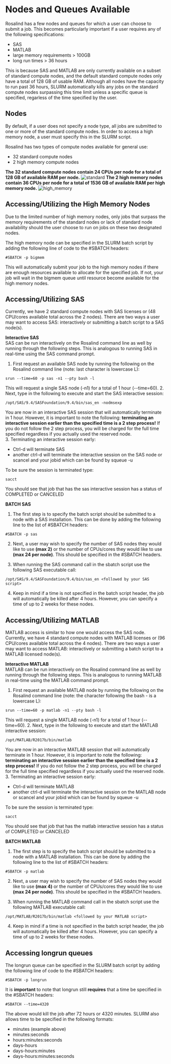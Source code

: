 # Nodes and Queues Available
Rosalind has a few nodes and queues for which a user can choose to submit a job.  This becomes particularly important if a user requires any of the following specifications:
  * SAS
  * MATLAB
  * large memory requirements > 100GB
  * long run times > 36 hours  

This is because SAS and MATLAB are only currently available on a subset of standard compute nodes, and the default standard compute nodes only have a total of 128 GB of usable RAM. Although all nodes have the capacity to run past 36 hours, SLURM automatically kills any jobs on the standard compute nodes surpassing this time limit unless a specific queue is specified, regarless of the time specified by the user.

## Nodes
By default, if a user does not specify a node type, all jobs are submitted to one or more of the standard compute nodes.  In order to access a high memory node, a user must specify this in the SLURM script.  

Rosalind has two types of compute nodes available for general use:
  *  32 standard compute nodes
  *  2 high memory compute nodes

**The 32 standard compute nodes contain 24 CPUs per node for a total of 128 GB of available RAM per node.**
![standard](https://github.com/tbrunetti/Rosalind_HPC/blob/develop/images/standard_compute.png)
**The 2 high memory nodes contain 36 CPUs per node for a total of 1536 GB of available RAM per high memory node.**
![high_memory](https://github.com/tbrunetti/Rosalind_HPC/blob/develop/images/high_memory_compute.png)

## Accessing/Utilizing the High Memory Nodes
Due to the limited number of high memory nodes, only jobs that surpass the memory requirements of the standard nodes or lack of standard node availability should the user choose to run on jobs on these two designated nodes.

The high memory node can be specified in the SLURM batch script by adding the following line of code to the #SBATCH headers:  
```
#SBATCH -p bigmem
```

This will automatically submit your job to the high memory nodes if there are enough resources available to allocate for the specified job.  If not, your job will wait in the bigmem queue until resource become available for the high memory nodes.


## Accessing/Utilizing SAS
Currently, we have 2 standard compute nodes with SAS licenses or (48 CPU/cores available total across the 2 nodes).  There are two ways a user may want to access SAS: interactively or submitting a batch script to a SAS node(s).  

__Interactive SAS__  
SAS can be run interactively on the Rosalind command line as well by running through the following steps.  This is analogous to running SAS in real-time using the SAS command prompt.  
1.  First request an available SAS node by running the following on the Rosalind command line (note: last character is lowercase L):
```
srun --time=60 -p sas -n1 --pty bash -l
```
This will request a single SAS node (-n1) for a total of 1 hour (--time=60).
2.  Next, type in the following to execute and start the SAS interactive session:
```
/opt/SAS/9.4/SASFoundation/9.4/bin/sas_en -nodmsexp
```
You are now in an interactive SAS session that will automatically terminate in 1 hour.  However, it is important to note the following:
__terminating an interactive session earlier than the specified time is a 2 step process!__  If you do not follow the 2 step process, you will be charged for the full time specified regardless if you actually used the reserved node.  
3.  Terminating an interactive session early:
  * Ctrl-d will terminate SAS
  * another ctrl-d will terminate the interactive session on the SAS node or scancel and your jobid which can be found by squeue -u <yourusername>  

To be sure the session is terminated type:
```
sacct
```
You should see that job that has the sas interactive session has a status of COMPLETED or CANCELED


__BATCH SAS__  
1.  The first step is to specify the batch script should be submitted to a node with a SAS installation.  This can be done by adding the following line to the list of #SBATCH headers:
```
#SBATCH -p sas
```
2.  Next, a user may wish to specify the number of SAS nodes they would like to use __(max 2)__ or the number of CPUs/cores they would like to use __(max 24 per node)__.  This should be specified in the #SBATCH headers.

3.  When running the SAS command call in the sbatch script use the following SAS executable call:
```
/opt/SAS/9.4/SASFoundation/9.4/bin/sas_en <followed by your SAS script>
```

4.  Keep in mind if a time is not specified in the batch script header, the job will automatically be killed after 4 hours.  However, you can specify a time of up to 2 weeks for these nodes.



## Accessing/Utilizing MATLAB
MATLAB access is similar to how one would access the SAS node.  Currently, we have 4 standard compute nodes with MATLAB licenses or (96 CPU/cores available total across the 4 nodes).  There are two ways a user may want to access MATLAB: interactively or submitting a batch script to a MATLAB licensed node(s).  

__Interactive MATLAB__  
MATLAB can be run interactively on the Rosalind command line as well by running through the following steps.  This is analogous to running MATLAB in real-time using the MATLAB command prompt.  
1.  First request an available MATLAB node by running the following on the Rosalind command line (note: the character following the bash - is a lowercase L):
```
srun --time=60 -p matlab -n1 --pty bash -l
```
This will request a single MATLAB node (-n1) for a total of 1 hour (--time=60).
2.  Next, type in the following to execute and start the MATLAB interactive session:
``` 
/opt/MATLAB/R2017b/bin/matlab
```
You are now in an interactive MATLAB session that will automatically terminate in 1 hour.  However, it is important to note the following:
__terminating an interactive session earlier than the specified time is a 2 step process!__  If you do not follow the 2 step process, you will be charged for the full time specified regardless if you actually used the reserved node.  
3.  Terminating an interactive session early:
  * Ctrl-d will terminate MATLAB
  * another ctrl-d will terminate the interactive session on the MATLAB node or scancel and your jobid which can be found by squeue -u <yourusername>  

To be sure the session is terminated type:
```
sacct
```
You should see that job that has the matlab interactive session has a status of COMPLETED or CANCELED


__BATCH MATLAB__  
1.  The first step is to specify the batch script should be submitted to a node with a MATLAB installation.  This can be done by adding the following line to the list of #SBATCH headers:
```
#SBATCH -p matlab
```
2.  Next, a user may wish to specify the number of SAS nodes they would like to use __(max 4)__ or the number of CPUs/cores they would like to use __(max 24 per node)__.  This should be specified in the #SBATCH headers.

3.  When running the MATLAB command call in the sbatch script use the following MATLAB executable call:
```
/opt/MATLAB/R2017b/bin/matlab <followed by your MATLAB script>
```

4.  Keep in mind if a time is not specified in the batch script header, the job will automatically be killed after 4 hours.  However, you can specify a time of up to 2 weeks for these nodes.




## Accessing longrun queues
The longrun queue can be specified in the SLURM batch script by adding the following line of code to the #SBATCH headers:
```
#SBATCH -p longrun
```
It is __important__ to note that longrun still __requires__ that a time be specified in the #SBATCH headers:
```
#SBATCH --time=4320
```
The above would kill the job after 72 hours or 4320 minutes. SLURM also allows time to be specified in the following formats:
  * minutes (example above)
  * minutes:seconds
  * hours:minutes:seconds
  * days-hours
  * days-hours:minutes
  * days-hours:minutes:seconds
